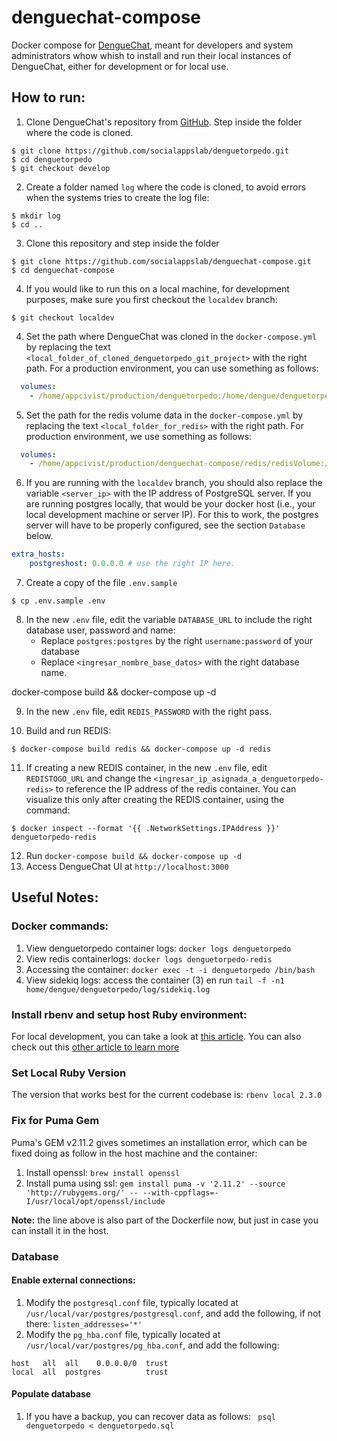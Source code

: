 
# denguechat-compose
Docker compose for [DengueChat](https://github.com/socialappslab/denguetorpedo), meant for developers and system administrators whow whish to install and run their local instances of DengueChat, either for development or for local use. 

## How to run: 

1. Clone DengueChat's repository from [GitHub](https://github.com/socialappslab/denguetorpedo). Step inside the folder where the code is cloned. 
```
$ git clone https://github.com/socialappslab/denguetorpedo.git
$ cd denguetorpedo
$ git checkout develop
```

2. Create a folder named `log` where the code is cloned, to avoid errors when the systems tries to create the log file:

```
$ mkdir log
$ cd .. 
```

3. Clone this repository and step inside the folder
```
$ git clone https://github.com/socialappslab/denguechat-compose.git
$ cd denguechat-compose
```

4. If you would like to run this on a local machine, for development purposes, make sure you first checkout the `localdev` branch: 
```
$ git checkout localdev
```

4. Set the path where DengueChat was cloned in the `docker-compose.yml` by replacing the text `<local_folder_of_cloned_denguetorpedo_git_project>` with the right path. For a production environment, you can use something as follows: 
```yaml
  volumes:
    - /home/appcivist/production/denguetorpedo:/home/dengue/denguetorpedo
```

5. Set the path for the redis volume data in the `docker-compose.yml` by replacing the text `<local_folder_for_redis>` with the right path. For production environment, we use something as follows: 
```yaml
  volumes:
    - /home/appcivist/production/denguechat-compose/redis/redisVolume:/bitnami
```
 
6. If you are running with the `localdev` branch, you should also replace the variable `<server_ip>` with the IP address of PostgreSQL server. If you are running postgres locally, that would be your docker host (i.e., your local development machine or server IP). For this to work, the postgres server will have to be properly configured, see the section `Database` below.  
```yaml
extra_hosts:
    postgreshost: 0.0.0.0 # use the right IP here. 
```

7. Create a copy of the file `.env.sample`
```
$ cp .env.sample .env
```
8. In the new `.env` file, edit the variable `DATABASE_URL` to include the right database user, password and name: 
    - Replace `postgres:postgres` by the right `username:password` of your database
    - Replace `<ingresar_nombre_base_datos>` with the right database name. 


docker-compose build && docker-compose up -d

9. In the new `.env` file, edit `REDIS_PASSWORD` with the right pass.  

10. Build and run REDIS: 
```
$ docker-compose build redis && docker-compose up -d redis
```

11. If creating a new REDIS container, in the new `.env` file, edit `REDISTOGO_URL` and change the `<ingresar_ip_asignada_a_denguetorpedo-redis>` to reference the IP address of the redis container. You can visualize this only after creating the REDIS container, using the command: 
```
$ docker inspect --format '{{ .NetworkSettings.IPAddress }}' denguetorpedo-redis
```

12. Run `docker-compose build && docker-compose up -d`
13. Access DengueChat UI at `http://localhost:3000`

## Useful Notes: 
### Docker commands: 
1. View denguetorpedo container logs: `docker logs denguetorpedo`
2. View redis containerlogs: `docker logs denguetorpedo-redis`
3. Accessing the container: `docker exec -t -i denguetorpedo /bin/bash` 
4. View sidekiq logs: access the container (3) en run `tail -f -n1 home/dengue/denguetorpedo/log/sidekiq.log`

### Install rbenv and setup host Ruby environment:
For local development, you can take a look at [this article](https://github.com/rbenv/rbenv#homebrew-on-macos). You can also check out this [other article to learn more](https://thoughtbot.com/blog/using-rbenv-to-manage-rubies-and-gems)

### Set Local Ruby Version
The version that works best for the current codebase is: `rbenv local 2.3.0`


### Fix for Puma Gem
Puma's GEM v2.11.2 gives sometimes an installation error, which can be fixed doing as follow in the host machine and the container: 
1. Install openssl: `brew install openssl`
2. Install puma using ssl: `gem install puma -v '2.11.2' --source 'http://rubygems.org/' -- --with-cppflags=-I/usr/local/opt/openssl/include`

**Note:** the line above is also part of the Dockerfile now, but just in case you can install it in the host.  

### Database
#### Enable external connections: 
1. Modify the `postgresql.conf` file, typically located at `/usr/local/var/postgres/postgresql.conf`, and add the following, if not there: `listen_addresses='*'`
2. Modify the `pg_hba.conf` file, typically located at `/usr/local/var/postgres/pg_hba.conf`, and add the following: 
```
host   all  all    0.0.0.0/0  trust
local  all  postgres          trust
```

#### Populate database
1. If you have a backup, you can recover data as follows: 
` psql denguetorpedo < denguetorpedo.sql`

